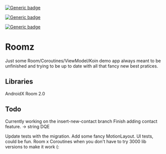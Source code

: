 [![Generic badge](https://img.shields.io/badge/OS-Android-<COLOR>.svg)](https://shields.io/)

[![Generic badge](https://img.shields.io/badge/Maintained-Yes-<COLOR>.svg)](https://shields.io/)

[![Generic badge](https://img.shields.io/badge/Langage-Kotlin-<COLOR>.svg)](https://shields.io/)

# Roomz
Just some Room/Coroutines/ViewModel/Koin demo app always meant to be unfinished and trying to be up to date with all that fancy new best pratices.

## Libraries
AndroidX
Room 2.0

## Todo

Currently working on the insert-new-contact branch
Finish adding contact feature.
-> string DQE

Update tests with the migration.
Add some fancy MotionLayout.
UI tests, could be fun.
Room x Coroutines when you don't have to try 3000 lib versions to make it work (:
